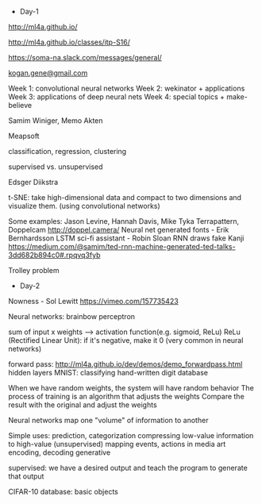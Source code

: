 
* Day-1

http://ml4a.github.io/

http://ml4a.github.io/classes/itp-S16/

https://soma-na.slack.com/messages/general/

kogan.gene@gmail.com

Week 1: convolutional neural networks
Week 2: wekinator + applications
Week 3: applications of deep neural nets
Week 4: special topics + make-believe

Samim Winiger, Memo Akten

Meapsoft

classification, regression, clustering

supervised vs. unsupervised

Edsger Diikstra

t-SNE: take high-dimensional data and compact to two dimensions and visualize them. (using convolutional networks)

Some examples:
Jason Levine, Hannah Davis, Mike Tyka
Terrapattern, Doppelcam http://doppel.camera/
Neural net generated fonts - Erik Bernhardsson
LSTM sci-fi assistant - Robin Sloan
RNN draws fake Kanji
https://medium.com/@samim/ted-rnn-machine-generated-ted-talks-3dd682b894c0#.rpqvq3fyb

Trolley problem



* Day-2

Nowness - Sol Lewitt https://vimeo.com/157735423

Neural networks:
brainbow
perceptron

sum of input x weights --> activation function(e.g. sigmoid, ReLu)
ReLu (Rectified Linear Unit): if it's negative, make it 0 (very common in neural networks)

forward pass: http://ml4a.github.io/dev/demos/demo_forwardpass.html
hidden layers
MNIST: classifying hand-written digit database

When we have random weights, the system will have random behavior
The process of training is an algorithm that adjusts the weights
Compare the result with the original and adjust the weights

Neural networks map one "volume" of information to another

Simple uses:
prediction, categorization
compressing low-value information to high-value (unsupervised)
mapping events, actions in media art
encoding, decoding
generative

supervised: we have a desired output and teach the program to generate that output

CIFAR-10 database: basic objects
